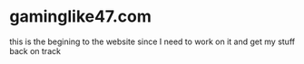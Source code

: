 # gaminglike47.com
this is the begining to the website since I need to work on it and get my stuff back on track
